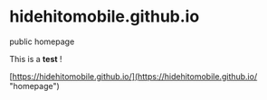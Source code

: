 # hidehitomobile.github.io
public homepage


This is a __test__ !


[https://hidehitomobile.github.io/](https://hidehitomobile.github.io/ "homepage")

